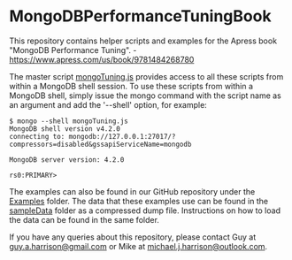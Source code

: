 # MongoDBPerformanceTuningBook

This repository contains helper scripts and examples for the Apress book "MongoDB Performance Tuning". - https://www.apress.com/us/book/9781484268780 


The master script [mongoTuning.js](mongoTuning.js) provides access to all these scripts from within a MongoDB shell session.  To use these scripts from within a MongoDB shell, simply issue the mongo command with the script name as an argument and add the '--shell' option, for example:
```
$ mongo --shell mongoTuning.js
MongoDB shell version v4.2.0
connecting to: mongodb://127.0.0.1:27017/?compressors=disabled&gssapiServiceName=mongodb
 
MongoDB server version: 4.2.0

rs0:PRIMARY>
```

The examples can also be found in our GitHub repository under the [Examples](Examples) folder.  The data that these examples use can be found in the [sampleData](sampleData) folder as a compressed dump file.  Instructions on how to load the data can be found in the same folder. 

If you have any queries about this repository, please contact Guy at <guy.a.harrison@gmail.com> or Mike at <michael.j.harrison@outlook.com>.

